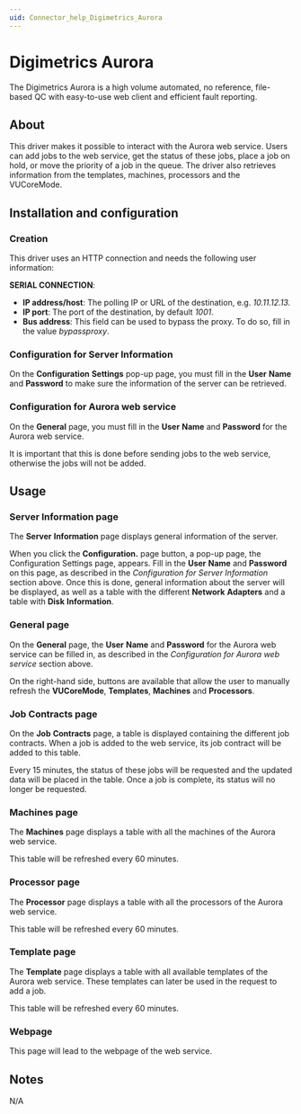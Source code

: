 ```yaml
---
uid: Connector_help_Digimetrics_Aurora
---
```


# Digimetrics Aurora

The Digimetrics Aurora is a high volume automated, no reference, file-based QC with easy-to-use web client and efficient fault reporting.

## About

This driver makes it possible to interact with the Aurora web service. Users can add jobs to the web service, get the status of these jobs, place a job on hold, or move the priority of a job in the queue. The driver also retrieves information from the templates, machines, processors and the VUCoreMode.

## Installation and configuration

### Creation

This driver uses an HTTP connection and needs the following user information:

**SERIAL CONNECTION**:

- **IP address/host**: The polling IP or URL of the destination, e.g. *10.11.12.13.*
- **IP port**: The port of the destination, by default *1001*.
- **Bus address**: This field can be used to bypass the proxy. To do so, fill in the value *bypassproxy*.

### Configuration for Server Information

On the **Configuration** **Settings** pop-up page, you must fill in the **User** **Name** and **Password** to make sure the information of the server can be retrieved.

### Configuration for Aurora web service

On the **General** page, you must fill in the **User** **Name** and **Password** for the Aurora web service.

It is important that this is done before sending jobs to the web service, otherwise the jobs will not be added.

## Usage

### Server Information page

The **Server** **Information** page displays general information of the server.

When you click the **Configuration.** page button, a pop-up page, the Configuration Settings page, appears. Fill in the **User** **Name** and **Password** on this page, as described in the *Configuration for Server Information* section above. Once this is done, general information about the server will be displayed, as well as a table with the different **Network** **Adapters** and a table with **Disk** **Information**.

### General page

On the **General** page, the **User** **Name** and **Password** for the Aurora web service can be filled in, as described in the *Configuration for Aurora web service* section above.

On the right-hand side, buttons are available that allow the user to manually refresh the **VUCoreMode**, **Templates**, **Machines** and **Processors**.

### Job Contracts page

On the **Job** **Contracts** page, a table is displayed containing the different job contracts. When a job is added to the web service, its job contract will be added to this table.

Every 15 minutes, the status of these jobs will be requested and the updated data will be placed in the table. Once a job is complete, its status will no longer be requested.

### Machines page

The **Machines** page displays a table with all the machines of the Aurora web service.

This table will be refreshed every 60 minutes.

### Processor page

The **Processor** page displays a table with all the processors of the Aurora web service.

This table will be refreshed every 60 minutes.

### Template page

The **Template** page displays a table with all available templates of the Aurora web service. These templates can later be used in the request to add a job.

This table will be refreshed every 60 minutes.

### Webpage

This page will lead to the webpage of the web service.

## Notes

N/A
